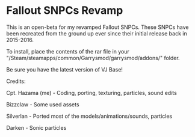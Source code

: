 # Fallout SNPCs Revamp

This is an open-beta for my revamped Fallout SNPCs. These SNPCs have been recreated from the ground up ever since their initial release back in 2015-2016.

To install, place the contents of the rar file in your "/Steam/steamapps/common/Garrysmod/garrysmod/addons/" folder.

Be sure you have the latest version of VJ Base!

Credits:

Cpt. Hazama (me) - Coding, porting, texturing, particles, sound edits

Bizzclaw - Some used assets

Silverlan - Ported most of the models/animations/sounds, particles

Darken - Sonic particles

